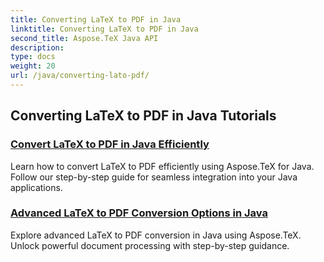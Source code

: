 ```yaml
---
title: Converting LaTeX to PDF in Java
linktitle: Converting LaTeX to PDF in Java
second_title: Aspose.TeX Java API
description: 
type: docs
weight: 20
url: /java/converting-lato-pdf/
---
```


## Converting LaTeX to PDF in Java Tutorials
### [Convert LaTeX to PDF in Java Efficiently](./simplest-pdf-conversion/)
Learn how to convert LaTeX to PDF efficiently using Aspose.TeX for Java. Follow our step-by-step guide for seamless integration into your Java applications.
### [Advanced LaTeX to PDF Conversion Options in Java](./advanced-pdf-conversion/)
Explore advanced LaTeX to PDF conversion in Java using Aspose.TeX. Unlock powerful document processing with step-by-step guidance.